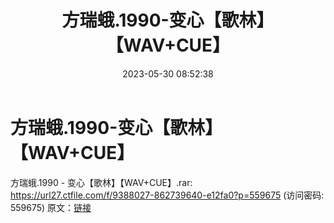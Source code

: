 ﻿---
title: 方瑞蛾.1990-变心【歌林】【WAV+CUE】
date: 2023-05-30 08:52:38
categories: WAV车载音乐、镜像
tags: 华语中文
---
# 方瑞蛾.1990-变心【歌林】【WAV+CUE】

方瑞蛾.1990 - 变心【歌林】【WAV+CUE】.rar: https://url27.ctfile.com/f/9388027-862739640-e12fa0?p=559675
(访问密码: 559675)
原文：[链接](https://blog.sina.com.cn/s/blog_1647c7e760103123q.html)